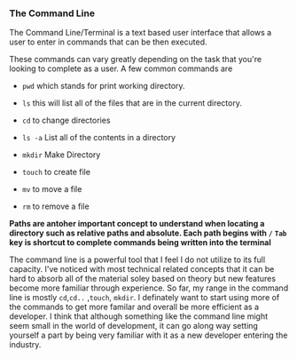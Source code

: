 ### The Command Line

The Command Line/Terminal is a text based user interface that allows a user to enter in commands that can be then executed. 

These commands can vary greatly depending on the task that you're looking to complete as a user. A few common commands are 

- `pwd` which stands for print working directory.

- `ls` this will list all of the files that are in the current directory.

- `cd` to change directories

- `ls -a` List all of the contents in a directory

- `mkdir` Make Directory

- `touch` to create file

- `mv` to move a file

- `rm` to remove a file

**Paths are antoher important concept to understand when locating a directory such as relative paths and absolute. Each path begins with `/`**
**`Tab` key is shortcut to complete commands being written into the terminal**


The command line is a powerful tool that I feel I do not utilize to its full capacity. I've noticed with most technical related concepts that it can be hard to absorb all of the material soley based on theory but new features become more familiar through experience. So far, my range in the command line is mostly `cd`,`cd..` ,`touch`, `mkdir`. I definately want to start using more of the commands to get more familar and overall be more efficient as a developer. I think that although something like the command line might seem small in the world of development, it can go along way setting yourself a part by being very familiar with it as a new developer entering the industry.